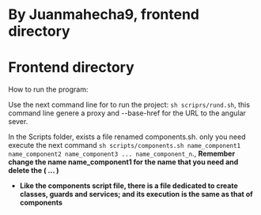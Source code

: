 # By Juanmahecha9, frontend directory

# Frontend directory

How to run the program:

Use the next command line for to run the project: `sh scriprs/rund.sh`, this command line genere a proxy and --base-href for the URL to the angular sever.

In the Scripts folder, exists a file renamed components.sh. only you need execute the next command `sh scripts/components.sh name_component1 name_component2 name_component3 ... name_component_n`., **Remember change the name name_component1 for the name that you need and delete the ( ... )**

- **Like the components script file, there is a file dedicated to create classes, guards and services; and its execution is the same as that of components**
